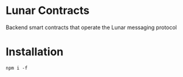 # Lunar Contracts
Backend smart contracts that operate the Lunar messaging protocol

# Installation
```
npm i -f
```
